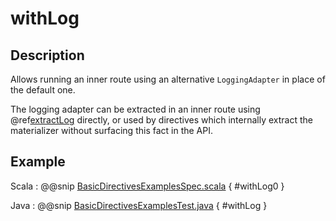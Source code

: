 # withLog

## Description

Allows running an inner route using an alternative `LoggingAdapter` in place of the default one.

The logging adapter can be extracted in an inner route using @ref[extractLog](extractLog.md) directly,
or used by directives which internally extract the materializer without surfacing this fact in the API.

## Example

Scala
:  @@snip [BasicDirectivesExamplesSpec.scala]($test$/scala/docs/http/scaladsl/server/directives/BasicDirectivesExamplesSpec.scala) { #withLog0 }

Java
:  @@snip [BasicDirectivesExamplesTest.java]($test$/java/docs/http/javadsl/server/directives/BasicDirectivesExamplesTest.java) { #withLog }
